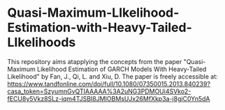# Quasi-Maximum-LIkelihood-Estimation-with-Heavy-Tailed-LIkelihoods
This repository aims atapplying the concepts from the paper "Quasi- Maximum Likelihood Estimation of GARCH Models With Heavy-Tailed Likelihood" by Fan, J., Qi, L. and Xiu, D. 
The paper is freely accessible at: https://www.tandfonline.com/doi/full/10.1080/07350015.2013.840239?casa_token=SzyumnGvQTIAAAAA%3A2uNG3PDMOUi4SVko2-fECU8y5Vkz8SLz-jqm4TJSBI8JMIOBMsUJx26MfXkp3a-j8giC0Yn5dA
